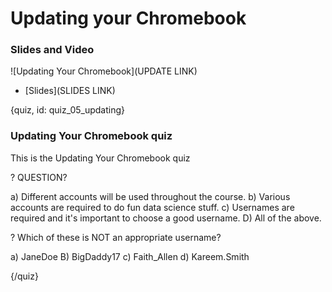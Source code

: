 # Updating your Chromebook

### 

### Slides and Video

![Updating Your Chromebook](UPDATE LINK)

* [Slides](SLIDES LINK)


{quiz, id: quiz_05_updating}

### Updating Your Chromebook quiz

This is the Updating Your Chromebook quiz

? QUESTION?

a) Different accounts will be used throughout the course.
b) Various accounts are required to do fun data science stuff.
c) Usernames are required and it's important to choose a good username.
D) All of the above.

? Which of these is NOT an appropriate username?

a) JaneDoe
B) BigDaddy17
c) Faith_Allen
d) Kareem.Smith


{/quiz}

